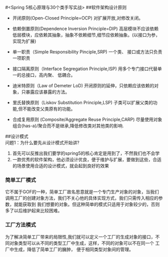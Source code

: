 #<Spring 5核心原理与30个类手写实战>
##软件架构设计原则

* 开闭原则(Open-Closed Principle=OCP)
对扩展开放,对修改关闭。

* 依赖倒置原则(Dependence Inversion Principle=DIP)
高层模块不应该依赖低层模块，应依赖其抽象，抽象不依赖细节,细节应依赖抽象。(以接口为参，实现为扩展)

* 单一职责（Simple Responsibility Pinciple,SRP)
一个类、 接口或方法只负责一项职责

* 接口隔离原则（Interface Segregation Principle,ISP)
 用多个专门接口代替单一的总接口，高内聚、 低耦合。

* 迪米特原则（Law of Demeter LoD)
开闭原则的延伸，只依赖应该依赖的对象，只暴露应该暴露的方法。

* 里氏替换原则（Liskov Substitution Principle,LSP)
子类可以扩展父类的功能,但不能改变父类原有的功能。

* 合成复用原则 (Composite/Aggregate Reuse Principle,CARP)
 尽量使用对象组合(has-a)/聚合而不是继承,降低修改类对其他类的影响.
 
##设计模式  
问题1：为什么要先从设计模式开始讲?  
1. 首先可以反推出我们要学的spring5的核心肯定是用到了，不然我们也不会学
2. 一款优秀的软件架构，他必须设计优良，便于维护与扩展，要做到这些，合适的场景使用合适的设计模式，就会起到良好的效果
### 简单工厂模式     
它不属于GOF的一种，简单工厂故名思意就是一个专门生产对象的对象，当我们调用工厂的创建对象方法，我们不关心他的具体实现方式，我们只需传入相应的参数，就能获取到
我们想要的对象。但这种简单的模式只适用于对象较少的，否则多了以后维护起来比较困难。
### 工厂方法模式
为了解决简单工厂带来的局限性,我们就可以定义一个工厂的生成对象的接口，不同对象类型可以从不同的类型工厂中生成，这样，不同的对象可以不在同一个
工厂中生成，降低了简单工厂的臃肿， 便于相同类型对象间的管理。
  




